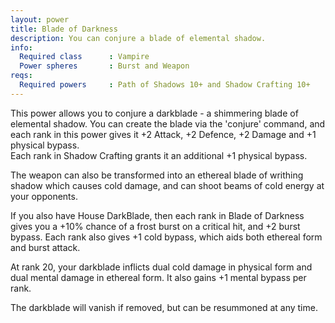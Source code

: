 ```yaml
---
layout: power
title: Blade of Darkness
description: You can conjure a blade of elemental shadow.
info:
  Required class      : Vampire
  Power spheres       : Burst and Weapon
reqs:
  Required powers     : Path of Shadows 10+ and Shadow Crafting 10+
---
```


This power allows you to conjure a darkblade - a shimmering blade of elemental
shadow.  You can create the blade via the 'conjure' command, and each rank in
this power gives it +2 Attack, +2 Defence, +2 Damage and +1 physical bypass.  
Each rank in Shadow Crafting grants it an additional +1 physical bypass.

The weapon can also be transformed into an ethereal blade of writhing shadow
which causes cold damage, and can shoot beams of cold energy at your opponents.

If you also have House DarkBlade, then each rank in Blade of Darkness gives you
a +10% chance of a frost burst on a critical hit, and +2 burst bypass.  Each
rank also gives +1 cold bypass, which aids both ethereal form and burst attack.

At rank 20, your darkblade inflicts dual cold damage in physical form and dual
mental damage in ethereal form.  It also gains +1 mental bypass per rank.

The darkblade will vanish if removed, but can be resummoned at any time.
